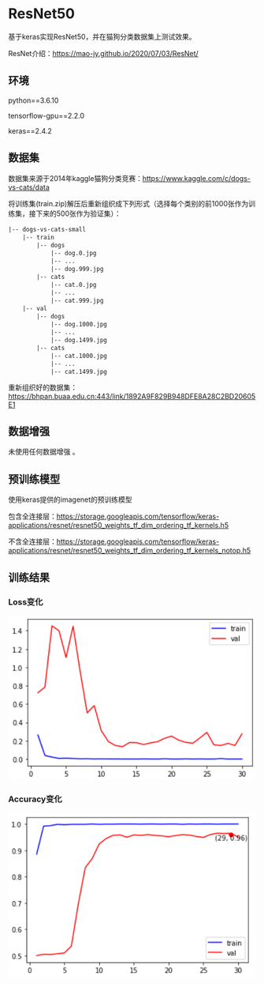 # ResNet50

基于keras实现ResNet50，并在猫狗分类数据集上测试效果。

ResNet介绍：https://mao-jy.github.io/2020/07/03/ResNet/

## 环境

python==3.6.10

tensorflow-gpu==2.2.0

keras==2.4.2

## 数据集

数据集来源于2014年kaggle猫狗分类竞赛：https://www.kaggle.com/c/dogs-vs-cats/data

将训练集(train.zip)解压后重新组织成下列形式（选择每个类别的前1000张作为训练集，接下来的500张作为验证集）：

```
|-- dogs-vs-cats-small
    |-- train
        |-- dogs
            |-- dog.0.jpg
            |-- ...
            |-- dog.999.jpg
        |-- cats
            |-- cat.0.jpg
            |-- ...
            |-- cat.999.jpg
    |-- val
        |-- dogs
            |-- dog.1000.jpg
            |-- ...
            |-- dog.1499.jpg
        |-- cats
            |-- cat.1000.jpg
            |-- ...
            |-- cat.1499.jpg
```

重新组织好的数据集：https://bhpan.buaa.edu.cn:443/link/1892A9F829B948DFE8A28C2BD20605E1

## 数据增强

未使用任何数据增强 。

## 预训练模型

使用keras提供的imagenet的预训练模型

包含全连接层：https://storage.googleapis.com/tensorflow/keras-applications/resnet/resnet50_weights_tf_dim_ordering_tf_kernels.h5

不含全连接层：https://storage.googleapis.com/tensorflow/keras-applications/resnet/resnet50_weights_tf_dim_ordering_tf_kernels_notop.h5

## 训练结果

### Loss变化

![Loss](Loss.png)

### Accuracy变化

![Accuracy](Accuracy.png)